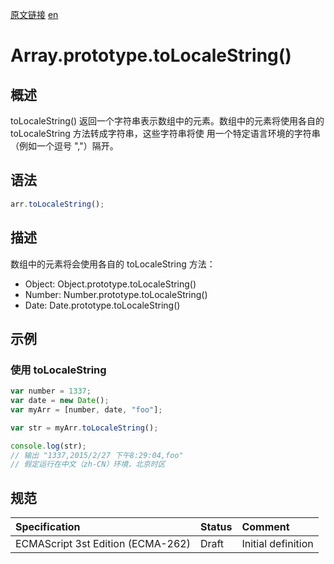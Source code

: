 <a href="https://developer.mozilla.org/zh-CN/docs/Web/JavaScript/Reference/Global_Objects/Array/toLocaleString" target="_blank">原文链接</a>
<a href="https://developer.mozilla.org/en-US/docs/Web/JavaScript/Reference/Global_Objects/Array/toLocaleString" target="_blank">en</a>

# Array.prototype.toLocaleString()

## 概述

toLocaleString() 返回一个字符串表示数组中的元素。数组中的元素将使用各自的 toLocaleString 方法转成字符串，这些字符串将使
用一个特定语言环境的字符串（例如一个逗号 ","）隔开。

## 语法
```javascript
arr.toLocaleString();
```

## 描述

数组中的元素将会使用各自的 toLocaleString 方法：

* Object: Object.prototype.toLocaleString()
* Number: Number.prototype.toLocaleString()
* Date: Date.prototype.toLocaleString()

## 示例

### 使用 toLocaleString

```javascript
var number = 1337;
var date = new Date();
var myArr = [number, date, "foo"];

var str = myArr.toLocaleString();

console.log(str);
// 输出 "1337,2015/2/27 下午8:29:04,foo"
// 假定运行在中文（zh-CN）环境，北京时区
```

## 规范

| Specification                           | Status   | Comment            |
|:----------------------------------------|:---------|:-------------------|
| ECMAScript 3st Edition (ECMA-262)       | Draft    | Initial definition |
